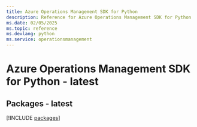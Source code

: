 ```yaml
---
title: Azure Operations Management SDK for Python
description: Reference for Azure Operations Management SDK for Python
ms.date: 02/05/2025
ms.topic: reference
ms.devlang: python
ms.service: operationsmanagement
---
```

# Azure Operations Management SDK for Python - latest
## Packages - latest
[!INCLUDE [packages](operations-management-index.md)]